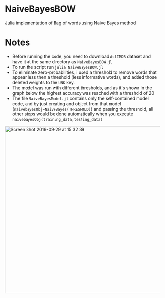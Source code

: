 # NaiveBayesBOW
Julia implementation of Bag of words using Naive Bayes method

# Notes
 * Before running the code, you need to download `AclIMDB` dataset and have it at the same directory as `NaiveBayesBOW.jl`
 * To run the script run `julia NaiveBayesBOW.jl`
 * To eliminate zero-probabilities, i used a threshold to remove words that appear less then a threshold (less informative words), and added those deleted weights to the `UNK` key.
 * The model was run with different thresholds, and as it's shown in the graph below the highest accuracy was reached with a threshold of 20
 * The file `NaiveBayesModel.jl` contains only the self-contained model code, and by just creating and object from that model (`naivebayesObj=NaiveBayes(THRESHOLD)`) and passing the threshold, all other steps would be done automatically when you execute `naivebayesObj(training_data,testing_data)`


<img width="541" alt="Screen Shot 2019-09-29 at 15 32 39" src="https://user-images.githubusercontent.com/16275685/65879487-8fe20800-e398-11e9-8f00-dd0e71411e16.png">